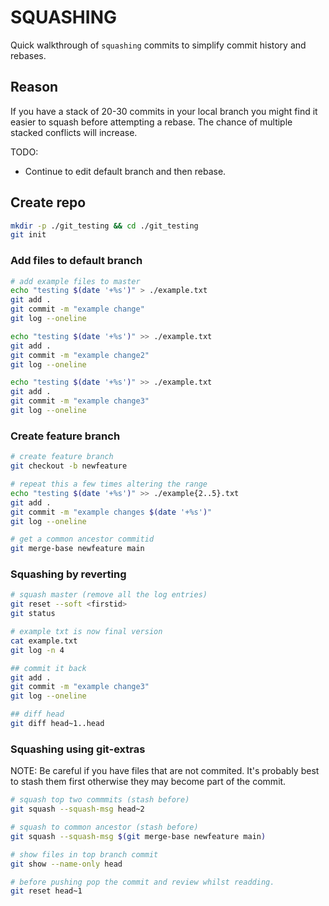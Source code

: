 # SQUASHING

Quick walkthrough of `squashing` commits to simplify commit history and rebases.  

## Reason

If you have a stack of 20-30 commits in your local branch you might find it easier to squash before attempting a rebase.  The chance of multiple stacked conflicts will increase.  

TODO:

* Continue to edit default branch and then rebase.

## Create repo

```sh
mkdir -p ./git_testing && cd ./git_testing
git init
```

### Add files to default branch

```sh
# add example files to master
echo "testing $(date '+%s')" > ./example.txt
git add .
git commit -m "example change"
git log --oneline

echo "testing $(date '+%s')" >> ./example.txt
git add .
git commit -m "example change2"
git log --oneline

echo "testing $(date '+%s')" >> ./example.txt
git add .
git commit -m "example change3"
git log --oneline
```

### Create feature branch

```sh
# create feature branch
git checkout -b newfeature

# repeat this a few times altering the range
echo "testing $(date '+%s')" >> ./example{2..5}.txt
git add .
git commit -m "example changes $(date '+%s')"
git log --oneline

# get a common ancestor commitid
git merge-base newfeature main
```

### Squashing by reverting

```sh
# squash master (remove all the log entries)
git reset --soft <firstid>
git status

# example txt is now final version 
cat example.txt
git log -n 4

## commit it back
git add .
git commit -m "example change3"
git log --oneline

## diff head 
git diff head~1..head
```

### Squashing using git-extras

NOTE: Be careful if you have files that are not commited. It's probably best to stash them first otherwise they may become part of the commit.  

```sh
# squash top two commmits (stash before)
git squash --squash-msg head~2                         

# squash to common ancestor (stash before)
git squash --squash-msg $(git merge-base newfeature main)

# show files in top branch commit
git show --name-only head

# before pushing pop the commit and review whilst readding.  
git reset head~1 
```
